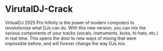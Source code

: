 # VirutalDJ-Crack
VirtualDJ 2025 Pro Infinity is the power of modern computers to revolutionize what DJs can do. With this new version, you can mix the various components of your tracks (vocals, instruments, kicks, hi-hats, etc.) in real time. This opens the door to new ways of mixing that were impossible before, and will forever change the way DJs mix.

